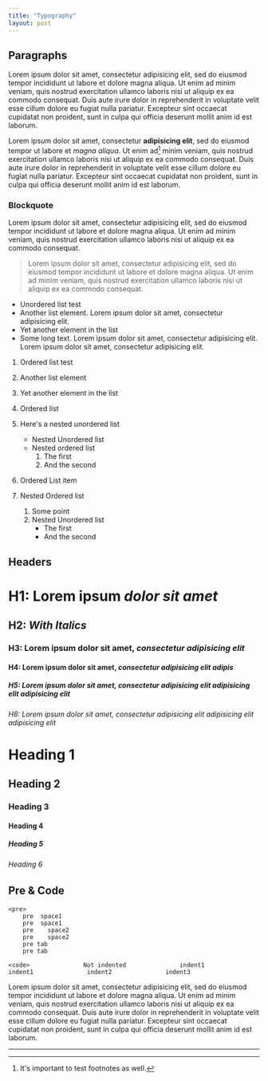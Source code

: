 ```yaml
---
title: "Typography"
layout: post
---
```


Paragraphs
----------

Lorem ipsum dolor sit amet, consectetur adipisicing elit, sed do eiusmod
tempor incididunt ut labore et dolore magna aliqua. Ut enim ad minim
veniam, quis nostrud exercitation ullamco laboris nisi ut aliquip ex ea
commodo consequat. Duis aute irure dolor in reprehenderit in voluptate
velit esse cillum dolore eu fugiat nulla pariatur. Excepteur sint
occaecat cupidatat non proident, sunt in culpa qui officia deserunt
mollit anim id est laborum.

Lorem ipsum dolor sit amet, consectetur **adipisicing elit**, sed do eiusmod
tempor ut labore et *magna aliqua*. Ut enim ad[^testfootnote]
minim veniam, quis nostrud exercitation ullamco laboris nisi ut aliquip
ex ea commodo consequat. Duis aute irure dolor in reprehenderit in
voluptate velit esse cillum dolore eu fugiat nulla pariatur. Excepteur
sint occaecat cupidatat non proident, sunt in culpa qui officia deserunt
mollit anim id est laborum.

### Blockquote

Lorem ipsum dolor sit amet, consectetur adipisicing elit, sed do eiusmod
tempor incididunt ut labore et dolore magna aliqua. Ut enim ad minim
veniam, quis nostrud exercitation ullamco laboris nisi ut aliquip ex ea
commodo consequat.

> Lorem ipsum dolor sit amet, consectetur adipisicing elit, sed do
> eiusmod tempor incididunt ut labore et dolore magna aliqua. Ut enim ad
> minim veniam, quis nostrud exercitation ullamco laboris nisi ut
> aliquip ex ea commodo consequat.

-   Unordered list test
-   Another list element. Lorem ipsum dolor sit amet, consectetur
    adipisicing elit.
-   Yet another element in the list
-   Some long text. Lorem ipsum dolor sit amet, consectetur adipisicing
    elit. Lorem ipsum dolor sit amet, consectetur adipisicing elit.

1.  Ordered list test
2.  Another list element
3.  Yet another element in the list

1.  Ordered list
2.  Here\'s a nested unordered list
    -   Nested Unordered list
    -   Nested ordered list
        1.  The first
        2.  And the second
3.  Ordered List item
4.  Nested Ordered list
    1.  Some point
    2.  Nested Unordered list
        -   The first
        -   And the second

Headers
-------

H1: Lorem ipsum *dolor sit amet*
==============================

H2: *With Italics*
------------------------------------------------

### H3: Lorem ipsum dolor sit amet, *consectetur adipisicing elit*

#### H4: Lorem ipsum dolor sit amet, *consectetur adipisicing elit adipis*

##### H5: Lorem ipsum dolor sit amet, consectetur *adipisicing elit adipisicing elit adipisicing elit*

###### H6: Lorem ipsum dolor sit amet, consectetur *adipisicing elit adipisicing elit adipisicing elit*

Heading 1
=========

Heading 2
---------

### Heading 3

#### Heading 4

##### Heading 5

###### Heading 6

Pre & Code
----------

    <pre>
        pre  space1
        pre  space1
        pre    space2
        pre    space2
        pre tab
        pre tab

`<code>               Not indented               indent1               indent1               indent2               indent3`

Lorem ipsum dolor sit amet, consectetur adipisicing elit, sed do eiusmod
tempor incididunt ut labore et dolore magna aliqua. Ut enim ad minim
veniam, quis nostrud exercitation ullamco laboris nisi ut aliquip ex ea
commodo consequat. Duis aute irure dolor in reprehenderit in voluptate
velit esse cillum dolore eu fugiat nulla pariatur. Excepteur sint
occaecat cupidatat non proident, sunt in culpa qui officia deserunt
mollit anim id est laborum.

* * *

[^testfootnote]: It's important to test footnotes as well.